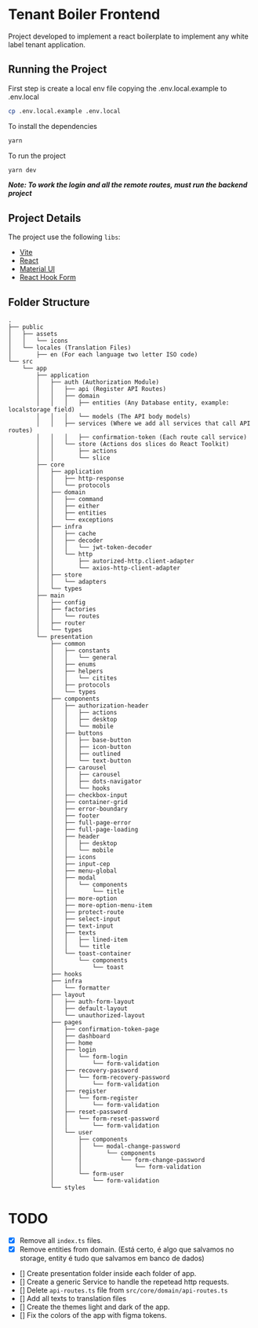 # Tenant Boiler Frontend

Project developed to implement a react boilerplate to implement any white label tenant application.

## Running the Project

First step is create a local env file copying the .env.local.example to .env.local

```bash
cp .env.local.example .env.local
```
To install the dependencies

```bash
yarn
```

To run the project

```bash
yarn dev
```

***Note: To work the login and all the remote routes, must run the backend project***


## Project Details

The project use the following `libs`:

- [Vite](https://vitejs.dev/)
- [React](https://react.dev/)
- [Material UI](https://mui.com/)
- [React Hook Form](https://www.react-hook-form.com/)

## Folder Structure

```
.
├── public
│   ├── assets
│   │   └── icons
│   └── locales (Translation Files)
│       ├── en (For each language two letter ISO code)
└── src
    └── app
        ├── application
        │   ├── auth (Authorization Module)
        │   │   ├── api (Register API Routes)
        │   │   ├── domain
        │   │   │   ├── entities (Any Database entity, example: localstorage field)
        │   │   │   └── models (The API body models)
        │   │   ├── services (Where we add all services that call API routes)
        │   │   │   ├── confirmation-token (Each route call service)
        │   │   └── store (Actions dos slices do React Toolkit)
        │   │       ├── actions
        │   │       └── slice
        ├── core
        │   ├── application
        │   │   ├── http-response
        │   │   └── protocols
        │   ├── domain
        │   │   ├── command
        │   │   ├── either
        │   │   ├── entities
        │   │   └── exceptions
        │   ├── infra
        │   │   ├── cache
        │   │   ├── decoder
        │   │   │   └── jwt-token-decoder
        │   │   └── http
        │   │       ├── autorized-http.client-adapter
        │   │       └── axios-http-client-adapter
        │   ├── store
        │   │   └── adapters
        │   └── types
        ├── main
        │   ├── config
        │   ├── factories
        │   │   └── routes
        │   ├── router
        │   └── types
        └── presentation
            ├── common
            │   ├── constants
            │   │   └── general
            │   ├── enums
            │   ├── helpers
            │   │   └── citites
            │   ├── protocols
            │   └── types
            ├── components
            │   ├── authorization-header
            │   │   ├── actions
            │   │   ├── desktop
            │   │   └── mobile
            │   ├── buttons
            │   │   ├── base-button
            │   │   ├── icon-button
            │   │   ├── outlined
            │   │   └── text-button
            │   ├── carousel
            │   │   ├── carousel
            │   │   ├── dots-navigator
            │   │   └── hooks
            │   ├── checkbox-input
            │   ├── container-grid
            │   ├── error-boundary
            │   ├── footer
            │   ├── full-page-error
            │   ├── full-page-loading
            │   ├── header
            │   │   ├── desktop
            │   │   └── mobile
            │   ├── icons
            │   ├── input-cep
            │   ├── menu-global
            │   ├── modal
            │   │   └── components
            │   │       └── title
            │   ├── more-option
            │   ├── more-option-menu-item
            │   ├── protect-route
            │   ├── select-input
            │   ├── text-input
            │   ├── texts
            │   │   ├── lined-item
            │   │   └── title
            │   └── toast-container
            │       └── components
            │           └── toast
            ├── hooks
            ├── infra
            │   └── formatter
            ├── layout
            │   ├── auth-form-layout
            │   ├── default-layout
            │   └── unauthorized-layout
            ├── pages
            │   ├── confirmation-token-page
            │   ├── dashboard
            │   ├── home
            │   ├── login
            │   │   └── form-login
            │   │       └── form-validation
            │   ├── recovery-password
            │   │   └── form-recovery-password
            │   │       └── form-validation
            │   ├── register
            │   │   └── form-register
            │   │       └── form-validation
            │   ├── reset-password
            │   │   └── form-reset-password
            │   │       └── form-validation
            │   └── user
            │       ├── components
            │       │   └── modal-change-password
            │       │       └── components
            │       │           └── form-change-password
            │       │               └── form-validation
            │       └── form-user
            │           └── form-validation
            └── styles

```

# TODO

- [x] Remove all `index.ts` files.
- [x] Remove entities from domain. (Está certo, é algo que salvamos no storage, entity é tudo que salvamos em banco de dados)
- [] Create presentation folder inside each folder of app.
- [] Create a generic Service to handle the repetead http requests.
- [] Delete `api-routes.ts` file from `src/core/domain/api-routes.ts`
- [] Add all texts to translation files
- [] Create the themes light and dark of the app.
- [] Fix the colors of the app with figma tokens.